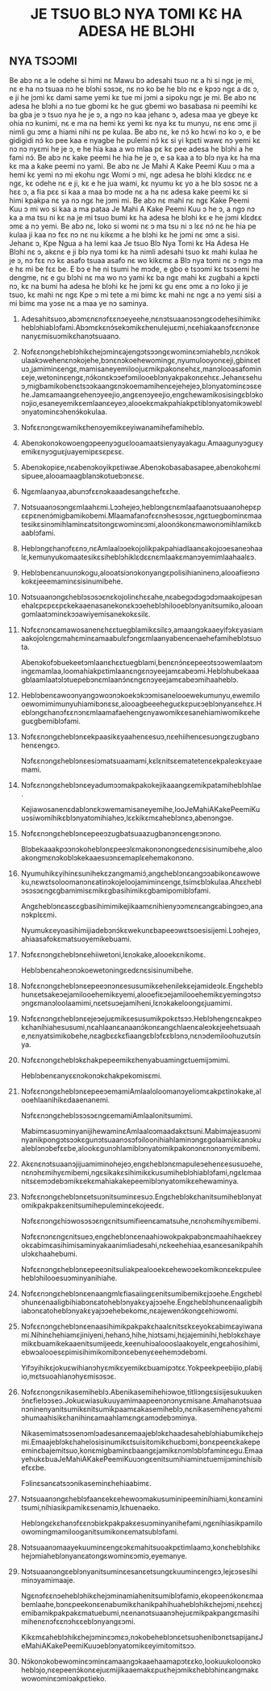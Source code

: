 <h1 align='center'>JE TSUO BLƆ NYA TOMI KƐ HA ADESA HE BLƆHI</h1>
<h2>NYA TSƆƆMI</h2>
<p>Be abɔ nɛ a le odehe si himi nɛ Mawu bɔ adesahi tsuo nɛ a hi si ngɛ je mi, nɛ e ha nɔ tsuaa nɔ he blɔhi sɔsɔɛ, nɛ nɔ ko be he blɔ nɛ e kpɔɔ ngɛ a dɛ ɔ, e ji he jɔmi kɛ dami same yemi kɛ tue mi jɔmi a sipoku ngɛ je mi.
Be abɔ nɛ adesa he blɔhi a nɔ tue gbomi kɛ he guɛ gbemi wo basabasa ni peemihi kɛ ba gba je ɔ tsuo nya he je ɔ, a ngɔ nɔ kaa jehanɛ ɔ, adesa maa ye gbeye kɛ ohia nɔ kunimi, nɛ e ma na hemi kɛ yemi kɛ nya kɛ tu munyu, nɛ enɛ ɔmɛ ji nimli gu ɔmɛ a hiami nihi nɛ pe kulaa.
Be abɔ nɛ, ke nɔ́ ko hɛwi nɔ ko ɔ, e be gidigidi nɔ́ ko pee kaa e nyagbe he pulemi nɔ́ kɛ si yi kpɛti wawɛ nɔ yemi kɛ nɔ nɔ nyɛmi he je ɔ, e he hia kaa a wo mlaa pɛ kɛ pee adesa he blɔhi a he fami nɔ́.
Be abɔ nɛ kake peemi he hia he je ɔ, e sa kaa a to blɔ nya kɛ ha ma kɛ ma a kake peemi nɔ yami.
Be abɔ nɛ Je Mahi A Kake Peemi Kuu ɔ ma a hemi kɛ yemi nɔ mi ekohu ngɛ Womi ɔ mi, ngɛ adesa he blɔhi klɛdɛɛ nɛ e ngɛ, kɛ odehe nɛ e ji, kɛ e he jua wami, kɛ nyumu kɛ yo a he blɔ sɔsɔɛ nɛ a hɛɛ ɔ, a fia pɛɛ si kaa a maa bɔ mɔde nɛ a ha nɛ adesa kake peemi kɛ si himi kpakpa nɛ ya nɔ ngɛ he jɔmi mi.
Be abɔ nɛ mahi nɛ ngɛ Kake Peemi Kuu ɔ mi wo si kaa a ma pataa Je Mahi A Kake Peemi Kuu ɔ he ɔ, a ngɔ nɔ ka a ma tsu ni kɛ na je mi tsuo bumi kɛ ha adesa he blɔhi kɛ e he jɔmi klɛdɛɛ ɔmɛ a nɔ yemi.
Be abɔ nɛ, loko si womi nɛ ɔ ma tsu ni ɔ lɛɛ nɔ́ nɛ he hia pe kulaa ji kaa nɔ fɛɛ nɔ nɛ nu kikɛmɛ a he blɔhi kɛ he jɔmi nɛ ɔmɛ a sisi.
Jehanɛ ɔ,
Kpe Ngua a ha lemi kaa
Je tsuo Blɔ Nya Tomi kɛ Ha Adesa He Blɔhi nɛ ɔ,
akɛnɛ e ji blɔ nya tomi kɛ ha nimli adesahi tsuo kɛ mahi kulaa he je ɔ, nɔ fɛɛ nɔ kɛ asafo tsuaa asafo nɛ wo kikɛmɛ a Blɔ nya tomi nɛ ɔ ngɔ ma e hɛ mi be fɛɛ be. E bɔ e he ni tsumi he mɔde, e gbo e tsɔɔmi kɛ tsɔsemi he dengme, nɛ e gu blɔhi nɛ ma wo nɔ yami kɛ ba ngɛ mahi kɛ zugbahi a kpɛti nɔ, kɛ na bumi ha adesa he blɔhi kɛ he jɔmi kɛ gu enɛ ɔmɛ a nɔ loko ji je tsuo, kɛ mahi nɛ ngɛ Kpe ɔ mi tete a mi bimɛ kɛ mahi nɛ ngɛ a nɔ yemi sisi a mi bimɛ ma yɔse nɛ a maa ye nɔ saminya.</p>
<ol>
  <li>
    <p>Adesahitsuoɔ,abɔmɛnɛnɔfɛɛnɔeyeehe,nɛnɔtsuaanɔsɔngɛodehesihimikɛheblɔhiablɔfami.Abɔmɛkɛnɔ́sekɔmikɛhenulejuɛmi,nɛehiakaanɔfɛɛnɔnɛenanyɛmisuɔmikɛhanɔtsuaanɔ.</p>
  </li>
  <li>
    <p>Nɔfɛɛnɔngɛheblɔhikɛhejɔminɛajengɔtsɔɔngɛwominɛɔmiaheblɔ,nɛnɔ́kokulaakɔwehenɛnɔkojehe,bɔnɛnɔkoehewomingɛ,nyumulooyonɛeji,gbinɛetuɔ,jamiminɛengɛ,mamisaneyemiloojuɛmikpakonɛehɛɛ,manɔlooasafominɛeje,wetoninɛengɛ,nɔ́konɛkɔɔefɔmilooeblɔnyakpakonɛehɛɛ.Jehanɛsehuɔ,migbamikobenɛtsɔɔkaangɛnɔkoemamihenɛejehejeɔ,blɔnyatominɛɔsɛehe.Jamɛamaangɛehenɔyeejio,angɛenɔyeejio,engɛhewamikosisingɛblɔkonɔjio,esaneyemikɛemlaanɛeyeɔ,alooekɛmakpahiakpɛtiblɔnyatomikɔweblɔnyatominɛɔhenɔ́kokulaa.</p>
  </li>
  <li>
    <p>Nɔfɛɛnɔngɛwamikɛhenɔyemikɛeyiwanamihefamiheblɔ.</p>
  </li>
  <li>
    <p>Abenɔkonɔkowoengɔpeenyɔguɛlooamaatsienyayakagu.Amaagunyɔguɛyemikɛnyɔguɛjuayemipɛsɛpɛsɛ.</p>
  </li>
  <li>
    <p>Abenɔkopiɛe,nɛabenɔkoyikpɛtiwae.Abenɔkobasabasapee,abenɔkohɛmisipuee,alooamaagblanɔkotuebɔnɛsɛ.</p>
  </li>
  <li>
    <p>Ngɛmlaanyaa,abunɔfɛɛnɔkaaadesangɛhefɛɛhe.</p>
  </li>
  <li>
    <p>Nɔtsuaanɔsɔngɛmlaahɛmi.Lɔɔhejeɔ,heblɔngɛnɛmlaafaanɔtsuaanɔhepɛpɛɛpɛnenɔ́migbamikobemi.Mlaamafanɔfɛɛnɔhesɔsɔɛ,ngɛtuegbominɛmaatesikɛsinɔmihlaminɛatsitongɛwominɛɔmi,aloonɔ́konɛmawonɔmihlamikɛbaablɔfami.</p>
  </li>
  <li>
    <p>Heblɔngɛhanɔfɛɛnɔ,nɛAmlaalɔɔekojolikpakpahiadlaanɛakojoɔesaneɔhaalɛ,kemunyukomaatesikɛsiheblɔhiklɛdɛɛnɛmlaakɛmanɔyemimlaahaalɛɔ.</p>
  </li>
  <li>
    <p>Heblɔbenɛanuunɔkogu,alooatsiɔnɔkonyangɛpolisihianinenɔ,alooafieɔnɔkokɛjeeemaminɛsisinumibehe.</p>
  </li>
  <li>
    <p>Nɔtsuaanɔngɛheblɔsɔsɔɛnɛkojolinɛhɛɛahe,nɛabegɔdɔgɔdɔmaakojpesanehalɛpɛpɛɛpɛkekaaenasanekonɛkɔɔeheblɔhilooeblɔnyanitsumiko,alooangɔmlaatɔminɛkɔɔawiyemisanekokɛsilɛ.</p>
  </li>
  <li>
    <p>Nɔfɛɛnɔnɛamawosanenɛhɛɛtuegblamikɛsilɛɔ,amaangɔkaaeyifɔkɛyasiamaakojolɛngɛmahɛminɛamaabulɛfɔngɛmlaanyabenɛenaehefamiheblɔtsuota.</p>
    <p>Abenɔkofɔbuekeetɔmlaanɛhɛɛtuegblami,benɛnɔ́nɛepeeɔtsɔɔwemlaatɔmingɛmamlaa,loomahiakpɛtimlaanɛngɛnɔyeejamɛabeɔmi.Heblɔhubekaaagblaamlaatɔlɔtuepebɔnɛmlaanɔ́nɛngɛnɔyeejamɛabeɔmihaaheblɔ.</p>
  </li>
  <li>
    <p>Heblɔbenɛawoɔnyangɔwoɔnɔkoekɔkɔɔmisanelooewekumunyu,ewemilooewomimimunyuhiamibɔnɛsɛ,alooagbeeeheguɛkɛpuɛɔeblɔnyanɛehɛɛ.Heblɔngɛhanɔfɛɛnɔnɛmlaamafaehengɛnyawomikɛesanehiamiwomikɛeheguɛgbemiblɔfami.</p>
  </li>
  <li>
    <p>Nɔfɛɛnɔngɛheblɔnɛekpaasikɛyaahenɛesuɔ,nɛehiihenɛesuɔngɛzugbanɔhenɛengɛɔ.</p>
    <p>Nɔfɛɛnɔngɛheblɔnɛesiɔmatsuaamami,kɛlɛnitsɛematetenɛekpaleɔkɛyaaemami.</p>
  </li>
  <li>
    <p>Nɔfɛɛnɔngɛheblɔnɛeyadumɔɔmakpakokejikaaangɛemikpatamiheblɔhlae.</p>
    <p>Kejiawosanenɛdablɔnɛkɔwemamisaneyemihe,looJeMahiAKakePeemiKuuɔsiwomihikɛblɔnyatomihiaheɔ,lɛɛkikɛmɛaheblɔnɛɔ,abenɔngɔe.</p>
  </li>
  <li>
    <p>Nɔfɛɛnɔngɛheblɔnɛepeeɔzugbatsuaazugbanɔnɛengɛɔnɔno.</p>
    <p>Blɔbekaaakpɔɔnɔkoheblɔnɛpeeɔlɛmakonɔnongɛedɛnɛsisinumibehe,alooakongmɛnɔkoblɔkekaaesuɔnɛemaplɛehemakonɔno.</p>
  </li>
  <li>
    <p>Nyumuhikɛyihinɛsunihekɛzangmamiɔ́,angɛheblɔnɛangɔɔabikonɛawoweku,nɛwɛtsoloomanɔnɛatinɔkojeloojamiminɛengɛ,tsímɛblɔkulaa.Ahɛɛheblɔsɔsɔɛngɛgbamimisɛmikɛgbasihimikɛgbamipomiblɔfami.</p>
    <p>Angɛheblɔnɛasɛɛgbasihimimikejikaamɛnihienyɔɔmɛnɛangɛabingɔeɔ,ananɔkplɛɛmi.</p>
    <p>Nyumukɛeyoasihimijiadebɔnɔ́kɛwekunɛbapeeɔwɛtsoesisijemi.Lɔɔhejeɔ,ahiaasafokɛmatsuoyemikebuami.</p>
  </li>
  <li>
    <p>Nɔfɛɛnɔngɛheblɔnɛehiiwetoni,lɛnɔkake,alooekɛnikomɛ.</p>
    <p>Heblɔbenɛaheɔnɔkoewetoningɛedɛnɛsisinumibehe.</p>
  </li>
  <li>
    <p>Nɔfɛɛnɔngɛheblɔnɛepeeɔnɔnɛesusumikɛehenilekɛejamideɔlɛ.Engɛheblɔhunɛetsakeɔejamilooehemikɛyemi,alooefiɛɔejamilooehemikɛyemingɔtsɔɔngɛmanɔloolaamimi,nɛetsuɔejamiheni,lɛnɔkakeloongɛjuamimi.</p>
  </li>
  <li>
    <p>Nɔfɛɛnɔngɛheblɔnɛejeɔejuɛmikɛesusumikpokɛtsɔɔ.Heblɔhengɛnɛakpeɔkɛhaníhiahesusumi,nɛahlaanɛanaanɔ́konɛangɛhlaenɛaleɔkɛjeehetsuaahe,nɛnyatsimikobehe,nɛagbɛɛkɛfiaangɛblɔfɛɛblɔnɔ,nɛnɔdemiloohuzutsínya.</p>
  </li>
  <li>
    <p>Nɔfɛɛnɔngɛheblɔkɛhakpepeemikɛhenyabuamingɛtuemijɔmimi.</p>
    <p>Heblɔbenɛanyɛɛnɔkonɔkɛhakpekomisɛmi.</p>
  </li>
  <li>
    <p>NɔfɛɛnɔngɛheblɔnɛepeeɔemamiAmlaaloloomanɔyeliɔmɛakpɛtinɔkake,alooehlaanihikɛdaaenanemi.</p>
    <p>NɔfɛɛnɔngɛheblɔsɔsɔɛngɛemamiAmlaalonitsumimi.</p>
    <p>MabimɛasuɔminyanijihewaminɛAmlaaloɔmaadakɛtsuni.Mabimajeasuɔminyanikpongɔtsɔɔkɛgunɔtsuaanɔsɔfɔiloonihiahlaminɔngɛgolaamikɛanɔkualeblɔnɔbefɛɛbe,alookɛgunɔhlamiblɔnyatomikpakonɔnɛnɔnɔnyɛmibemi.</p>
  </li>
  <li>
    <p>Akɛnɛnɔtsuaanɔjijuamiminohejeɔ,engɛheblɔnɛmapuleɔehenɛesusuɔehe,nɛnɔhɛmihyɛmibemi,ngɛsikakɛsihimikɛkusumiheblɔhiablɔfami,ngɛlɛmaanitsɛemɔdebɔmikɛekɛmahiakakepeemiblɔnyatomikɛehewaminya.</p>
  </li>
  <li>
    <p>Nɔfɛɛnɔngɛheblɔnɛetsuɔnitsuminɛesuɔ.Engɛheblɔkɛhanitsumiheblɔnyatomikpakpakɛenitsumihepuleminɛekojeedɛ.</p>
    <p>Nɔfɛɛnɔngɛhiɔwosɔsɔɛngɛnitsumifieenɛamatsuhe,nɛnɔhɛmihyɛmibemi.</p>
    <p>Nɔfɛɛnɔnɛngɛnitsueɔ,engɛheblɔnɛenaahiɔwokpakpabɔnɛmaahihaekɛeyokɛabimɛasihimisaminyakaanimliadesahi,nɛkeehehiaa,esanɛesanikpahihulɔkɛhaahebumi.</p>
    <p>Nɔfɛɛnɔngɛheblɔnɛepeeɔnitsuliakpealooekɛehewoɔekomikonɛekɛpuleeheblɔhilooesuɔminyanihiahe.</p>
  </li>
  <li>
    <p>Nɔfɛɛnɔngɛheblɔnɛenaangmlɛfiasaiingɛenitsumibemikɛjɔɔehe.Engɛheblɔhunɛenaaligbihiabɔnɛatoheblɔnyakɛyajɔɔehe.Engɛheblɔhunɛenaaligbihiabɔnɛatoheblɔnyakɛyajɔɔehebekomɛ,nɛajewenɔ́kongɛehiɔwomi.</p>
  </li>
  <li>
    <p>Nɔfɛɛnɔngɛheblɔnɛenaasihimikpakpakɛhaalɛnitsɛkɛeyokɛabimɛayiwanami.Níhinɛhehiamɛjiniyeni,hehanɔ́,hihe,hiɔtsami,hɛjajeminíhi,heblɔkɛhayemikɛbuamikekaaenitsumijeedɛ,keenuhiɔaloooslaakoyelɛ,engɛahosihimi,ebwɔalooesɛpimisihimikomibɔnɛebenyɛeehemɔdebɔmi.</p>
    <p>Yifɔyihikɛjokuɛwihianɔhyɛmikɛyemikɛbuamipɔtɛɛ.Yokpeekpeebijio,plabijio,mɛtsuoahianɔhyɛmisɔsɔɛ.</p>
  </li>
  <li>
    <p>Nɔfɛɛnɔngɛnikasemiheblɔ.Abenikasemihehiɔwoe,titliɔngɛsisijesukuukenɔ́nɛfielɔɔseɔ.Jokuɛwiasukuuyamimaapeenɔnɔnyɛmisane.Amahanɔtsuaanɔninenyanitsumikɛnitsumikpaamɛakasemiheblɔ,nɛnikasemihenɛyahɛmiɔhumaahisikɛhanihinɛamaahlamɛngɛamɔdebɔminya.</p>
    <p>Nikasemimatsɔsenɔmlɔadesanɛemaajeblɔkɛhaadesaheblɔhiabumikɛhejɔmi.Emaajeblɔkɛhahelosisinumikɛtsuisitomikɛhuɛbɔmi,bɔnɛpeenɛkakepeeminɛbajemitsuo,konɛmigbaminɛbaangɛjamikɛnɔmlɔblɔfaminɛegu.EmaayehukɛbuaJeMahiAKakePeemiKuuɔngɛenitsumihiaminɛtuemijɔminɛhisibefɛɛbe.</p>
    <p>Fɔlinɛsanɛatsɔɔnikaseminɛhehiaabimɛ.</p>
  </li>
  <li>
    <p>Nɔtsuaanɔngɛheblɔfaanɛekɛehewoɔmakusuminipeeminíhiami,konɛaminitsumi,níhiasikpamikɛsenamiɔ,lɛhuenaeko.</p>
    <p>Heblɔngɛkɛhanɔfɛɛnɔbiɛkpakpakɛesuɔminyanihefami,ngɛníhiasikpamiloowomingmamilooganitsumikonɛematsublɔfami.</p>
  </li>
  <li>
    <p>Nɔtsuaanɔmaayekuuminɛengɛɔkɛmahitsuoakpɛtimlaamɔ,konɛheblɔhikɛhejɔmiaheblɔnyanɛatongɛwominɛɔmiɔ,eyemanye.</p>
  </li>
  <li>
    <p>Nɔtsuaanɔngɛeblɔnyanitsuminɛesanɛetsungɛkuuminɛengɛɔ,lejɛɔsesihiminɔyamimaaje.</p>
    <p>Ngɛnɔfɛɛnɔeheblɔhikɛhejɔminamiahenitsumiblɔfamiɔ,ekopeenɔ́konɛmaabemlaahe,bɔnɛpeekonɛenabumikɛhanikpahihuaheblɔhikɛhejɔmi,nɛehɛɛjemibamikpakpakɛmatuebumi,nɛenanɔtsuaanɔhejuɛmikpakpangɛmasihimihenɛnɔfɛɛnɔhɛɛeblɔnyangɛɔmi.</p>
    <p>Kikɛmɛaheblɔhikɛhejɔminɛɔmɛɔ,nɔkobeheblɔnɛetsuɔhenibɔnɛtsapijanɛJeMahiAKakePeemiKuuɔeblɔnyatomikɛeyimitomitsɔɔ.</p>
  </li>
  <li>
    <p>Nɔ́konɔkobewominɛɔminɛamaangɔkaaehaamapɔtɛɛko,lookuukoloonɔkoheblɔjo,nɛepeenɔ́konɛejuɛmijikaaemakɛpuɛhejɔmikɛheblɔhinɛangmakɛwowominɛɔmiɔakpɛtieko.</p>
  </li>
</ol>